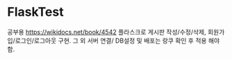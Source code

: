 # FlaskTest
공부용
https://wikidocs.net/book/4542
플라스크로 게시판 작성/수정/삭제, 회원가입/로그인/로그아웃 구현.
그 외 서버 연결/ DB설정 및 배포는 랑쿠 확인 후 적용 해야함.
